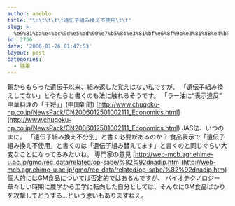 ```yaml
---
author: ameblo
title: "\n\t\t\t\t遺伝子組み換え不使用\t\t"
slug: >-
  %e9%81%ba%e4%bc%9d%e5%ad%90%e7%b5%84%e3%81%bf%e6%8f%9b%e3%81%88%e4%b8%8d%e4%bd%bf%e7%94%a8
id: 2766
date: '2006-01-26 01:47:53'
layout: post
categories:
  - 随筆
---
```


親からもらった遺伝子以来、組み返した覚えはない私ですが、 「遺伝子組み換えしてない」とやたらと書くのも法に触れるそうです。 「ラー油に“表示違反”　中華料理の「王将」」(中国新聞) [http://www.chugoku-np.co.jp/NewsPack/CN2006012501002111_Economics.html](http://www.chugoku-np.co.jp/NewsPack/CN2006012501002111_Economics.html) JAS法、いつのまに。 「遺伝子組み換え不分別」と書く必要があるのか？ 食品表示で「遺伝子組み換え不使用」と書くのは「遺伝子組み替えてます」と書くのと同じぐらい大変なことになってるみたいね。 専門家の意見 [http://web-mcb.agr.ehime-u.ac.jp/gmo/rec_data/related/op-sabe/%82%92dnadip.htm](http://web-mcb.agr.ehime-u.ac.jp/gmo/rec_data/related/op-sabe/%82%92dnadip.htm) 個人的にはGM食品については否定的ではあるんですが、 バイオテクノロジー華々しい時期に農学から工学に転向した自分としては、そんなにGM食品ばかりを攻撃してどうする…という思いもありますねえ。